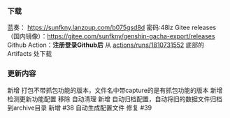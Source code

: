 ### 下载
蓝奏： https://sunfkny.lanzoup.com/b075gsd8d 密码:48lz
Gitee releases（国内镜像）：https://gitee.com/sunfkny/genshin-gacha-export/releases
Github Action：**注册登录Github后** 从 [actions/runs/1810731552](https://github.com/sunfkny/genshin-gacha-export/actions/runs/1810731552) 底部的 Artifacts 处下载

### 更新内容
新增 打包不带抓包功能的版本，文件名中带capture的是有抓包功能的版本
新增 检测更新功能配置
移除 自动清理
新增 自动归档配置，自动将旧的数据文件归档到archive目录
新增 #38 自动生成配置文件
修复 #39 